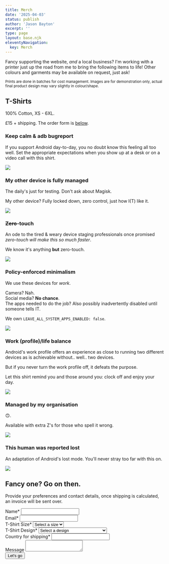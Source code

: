 ```yaml
---
title: Merch
date: '2025-04-03'
status: publish
author: 'Jason Bayton'
excerpt: ''
type: page
layout: base.njk
eleventyNavigation:
  key: Merch
---
```


<style>
  .impactful-layout {
    gap: 80px;

    @media (max-width: 900px) {
      gap: 20px;
    }
  }
</style>

Fancy supporting the website, _and_ a local business? I'm working with a printer just up the road from me to bring the following items to life! Other colours and garments may be available on request, just ask!

<small>Prints are done in batches for cost management. Images are for demonstration only, actual final product design may vary slightly in colour/shape.</small>

<div class="impactful-layout">
<div class="impactful-hero">
<h2 class="page-subtitle">T-Shirts</h2>
<p>100% Cotton, XS - 6XL.</p>
<span class="text-orange">£15</span> + shipping. The order form is <a href="#contact-form">below</a>.
</div>
<p></p>

<div class="product-text">

### Keep calm & adb bugreport

If you support Android day-to-day, you no doubt know this feeling all too well. Set the appropriate expectations when you show up at a desk or on a video call with this shirt.

</div>
<div class="product-image">

[![](https://cdn.bayton.org/uploads/2025/updated_shirt_designs/keep_calm_and_bugreport.png)](https://cdn.bayton.org/uploads/2025/updated_shirt_designs/keep_calm_and_bugreport.png)

</div>

<!--  -->

<div class="product-text">

### My other device is fully managed

The daily's just for testing. Don't ask about Magisk.

My other device? Fully locked down, zero control, just how I(T) like it.

</div>
<div class="product-image">

[![](https://cdn.bayton.org/uploads/2025/updated_shirt_designs/my_other_device_is_fully_managed.png)](https://cdn.bayton.org/uploads/2025/updated_shirt_designs/my_other_device_is_fully_managed.png)

</div>

<!--  -->

<div class="product-text">

### ~~Zero~~-touch

An ode to the tired & weary device staging professionals once promised *zero-touch will make this so much faster*.

We know it's anything **but** zero-touch.

</div>
<div class="product-image">

[![](https://cdn.bayton.org/uploads/2025/updated_shirt_designs/zero_touch.png)](https://cdn.bayton.org/uploads/2025/updated_shirt_designs/zero_touch.png)

</div>

<!--  -->

<div class="product-text">

### Policy-enforced minimalism

We use these devices for _work_. 

Camera? Nah.  
Social media? **No chance**.  
The apps needed to do the job? Also possibly inadvertently disabled until someone tells IT.

We own `LEAVE_ALL_SYSTEM_APPS_ENABLED: false`. 

</div>
<div class="product-image">

[![](https://cdn.bayton.org/uploads/2025/updated_shirt_designs/policy_enforced_minimalism.png)](https://cdn.bayton.org/uploads/2025/updated_shirt_designs/policy_enforced_minimalism.png)

</div>

<!--  -->

<div class="product-text">

### Work (profile)/life balance

Android's work profile offers an experience as close to running two different devices as is achievable without.. well.. two devices. 

But if you never turn the work profile off, it defeats the purpose.

Let this shirt remind you and those around you: clock off and enjoy your day.

</div>
<div class="product-image">

[![](https://cdn.bayton.org/uploads/2025/updated_shirt_designs/wp_clock.png)](https://cdn.bayton.org/uploads/2025/updated_shirt_designs/wp_clock.png)

</div>

<!--  -->

<div class="product-text">

### Managed by my organisation

🙃.

Available with extra Z's for those who spell it wrong.

</div>
<div class="product-image">

[![](https://cdn.bayton.org/uploads/2025/updated_shirt_designs/managed_by_my_organisation.png)](https://cdn.bayton.org/uploads/2025/updated_shirt_designs/managed_by_my_organisation.png)

</div>

<!--  -->

<div class="product-text">

### This human was reported lost

An adaptation of Android's lost mode. You'll never stray too far with this on.

</div>
<div class="product-image">

[![](https://cdn.bayton.org/uploads/2025/updated_shirt_designs/this_human_was_reported_lost.png)](https://cdn.bayton.org/uploads/2025/updated_shirt_designs/this_human_was_reported_lost.png)

</div>

<!--  -->
</div>
</div>
<div id="contact-form"></div>
<div class="impactful-layout">
<div class="contact-info">
  <h2 class="page-subtitle">Fancy one? <span class="highlight">Go on then</span>.</h2>
  <p>Provide your preferences and contact details, once shipping is calculated, an invoice will be sent over.</p>
</div>
<form name="contact" method="POST" action="https://submit-form.com/UVQaml5dX" class="contact-form">
  <input
    type="hidden"
    name="_redirect"
    value="https://bayton.org/contact/success"
  />
  <div class="form-group">
    <label for="name">Name<span class="orange">*</span></label>
    <input type="text" id="name" name="name" required>
  </div>
  <div class="form-group">
    <label for="email">Email<span class="orange">*</span></label>
    <input type="email" id="email" name="email" required>
  </div>
  <div class="form-group">
    <label for="size">T-Shirt Size<span class="orange">*</span></label>
    <select id="size" name="size" required>
      <option value="">Select a size</option>
      <option value="XS">XS</option>
      <option value="S">S</option>
      <option value="M">M</option>
      <option value="L">L</option>
      <option value="XL">XL</option>
      <option value="2XL">2XL</option>
      <option value="3XL">3XL</option>
      <option value="4XL">4XL</option>
      <option value="5XL">5XL</option>
      <option value="6XL">6XL</option>
    </select>
  </div>
  <div class="form-group">
    <label for="design">T-Shirt Design<span class="orange">*</span></label>
    <select id="design" name="design" required>
      <option value="">Select a design</option>
      <option value="Keep calm & adb bugreport">Keep calm & adb bugreport</option>
      <option value="My other device is fully managed">My other device is fully managed</option>
      <option value="Zero-touch">Zero-touch</option>
      <option value="Policy-enforced minimalism">Policy-enforced minimalism</option>
      <option value="Work (profile)/life balance">Work (profile)/life balance</option>
      <option value="Managed by my organisation">Managed by my organisation</option>
      <option value="This human was reported lost">This human was reported lost</option>
    </select>
  </div>
  <div class="form-group">
    <label for="country">Country for shipping<span class="orange">*</span></label>
    <input type="text" id="country" name="country" required>
  </div>
  <div class="form-group">
    <label for="message">Message</label>
    <textarea id="message" name="message"></textarea>
  </div>
  <div class="submit-group">
    <div class="cf-turnstile" data-sitekey="0x4AAAAAABB0CbFwPsQWKHA6"></div>
    <button type="submit" class="cta-btn">Let's go</button>
  </div>
</form>
</div>